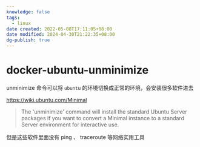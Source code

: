 ```yaml
---
knowledge: false
tags:
  - linux
date created: 2022-05-08T17:11:05+08:00
date modified: 2024-04-30T21:22:35+08:00
dg-publish: true
---
```


# docker-ubuntu-unminimize

unminimize 命令可以将 `ubuntu` 的环境切换成正常的环境，会安装很多软件进去

https://wiki.ubuntu.com/Minimal

> The 'unminimize' command will install the standard Ubuntu Server packages if you want to convert a Minimal instance to a standard Server environment for interactive use.

但是这些软件里面没有 ping 、 traceroute 等网络实用工具
